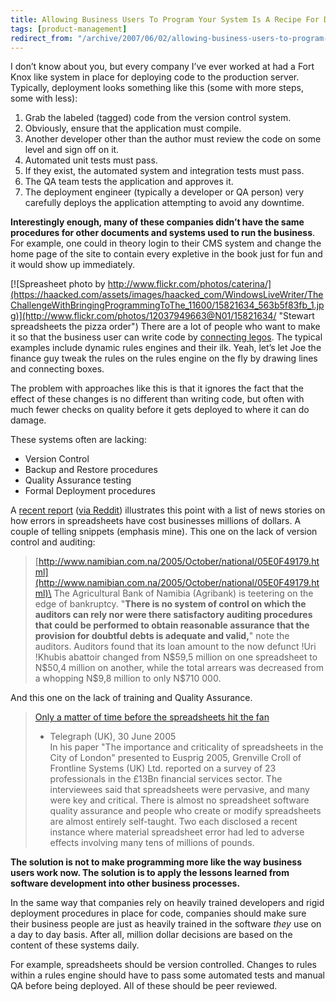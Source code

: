 ```yaml
---
title: Allowing Business Users To Program Your System Is A Recipe For Disaster
tags: [product-management]
redirect_from: "/archive/2007/06/02/allowing-business-users-to-program-your-system-is-a-recipe.aspx/"
---
```


I don’t know about you, but every company I’ve ever worked at had a Fort
Knox like system in place for deploying code to the production server.
Typically, deployment looks something like this (some with more steps,
some with less):

1.  Grab the labeled (tagged) code from the version control system.
2.  Obviously, ensure that the application must compile.
3.  Another developer other than the author must review the code on some
    level and sign off on it.
4.  Automated unit tests must pass.
5.  If they exist, the automated system and integration tests must pass.
6.  The QA team tests the application and approves it.
7.  The deployment engineer (typically a developer or QA person) very
    carefully deploys the application attempting to avoid any downtime.

**Interestingly enough, many of these companies didn’t have the same
procedures for other documents and systems used to run the business**.
For example, one could in theory login to their CMS system and change
the home page of the site to contain every expletive in the book just
for fun and it would show up immediately.

[![Spreasheet photo by
http://www.flickr.com/photos/caterina/](https://haacked.com/assets/images/haacked_com/WindowsLiveWriter/TheChallengeWithBringingProgrammingToThe_11600/15821634_563b5f83fb_1.jpg)](http://www.flickr.com/photos/12037949663@N01/15821634/ "Stewart spreadsheets the pizza order")
There are a lot of people who want to make it so that the business user
can write code by [connecting
legos](http://secretgeek.net/lego_software.asp "Can Software Be Like Building Legos").
The typical examples include dynamic rules engines and their ilk. Yeah,
let’s let Joe the finance guy tweak the rules on the rules engine on the
fly by drawing lines and connecting boxes.

The problem with approaches like this is that it ignores the fact that
the effect of these changes is no different than writing code, but often
with much fewer checks on quality before it gets deployed to where it
can do damage.

These systems often are lacking:

-   Version Control
-   Backup and Restore procedures
-   Quality Assurance testing
-   Formal Deployment procedures

A [recent
report](http://eusprig.org/stories.htm "Spreadsheet Mistakes News Stories")
([via
Reddit](http://programming.reddit.com/info/1vopw/comments/ "Reddit Link to story"))
illustrates this point with a list of news stories on how errors in
spreadsheets have cost businesses millions of dollars. A couple of
telling snippets (emphasis mine). This one on the lack of version
control and auditing:

> [http://www.namibian.com.na/2005/October/national/05E0F49179.html](http://www.namibian.com.na/2005/October/national/05E0F49179.html)\
> The Agricultural Bank of Namibia (Agribank) is teetering on the edge
> of bankruptcy. "**There is no system of control on which the auditors
> can rely nor were there satisfactory auditing procedures that could be
> performed to obtain reasonable assurance that the provision for
> doubtful debts is adequate and valid,**" note the auditors. Auditors
> found that its loan amount to the now defunct !Uri !Khubis abattoir
> changed from N\$59,5 million on one spreadsheet to N\$50,4 million on
> another, while the total arrears was decreased from a whopping N\$9,8
> million to only N\$710 000.

And this one on the lack of training and Quality Assurance.

> [Only a matter of time before the spreadsheets hit the
> fan](%20www.telegraph.co.uk/money/main.jhtml?xml=/money/2005/06/30/ccspread30.xml&menuId=242&sSheet=/money/2005/06/30/ixcoms.html "Only a matter of time before the spreadsheets hit the fan")
> - Telegraph (UK), 30 June 2005\
> In his paper "The importance and criticality of spreadsheets in the
> City of London" presented to Eusprig 2005, Grenville Croll of
> Frontline Systems (UK) Ltd. reported on a survey of 23 professionals
> in the £13Bn financial services sector. The interviewees said that
> spreadsheets were pervasive, and many were key and critical. There is
> almost no spreadsheet software quality assurance and people who create
> or modify spreadsheets are almost entirely self-taught. Two each
> disclosed a recent instance where material spreadsheet error had led
> to adverse effects involving many tens of millions of pounds.

**The solution is not to make programming more like the way business
users work now. The solution is to apply the lessons learned from
software development into other business processes.**

In the same way that companies rely on heavily trained developers and
rigid deployment procedures in place for code, companies should make
sure their business people are just as heavily trained in the software
*they* use on a day to day basis. After all, million dollar decisions
are based on the content of these systems daily.

For example, spreadsheets should be version controlled. Changes to rules
within a rules engine should have to pass some automated tests and
manual QA before being deployed. All of these should be peer reviewed.

